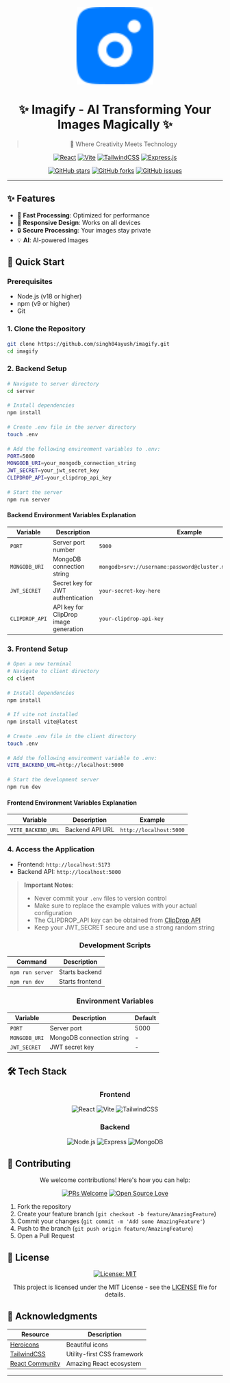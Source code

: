 <div align="center">

<img src="client/public/favicon.svg" alt="Imagify Logo" width="180"/>

# ✨ Imagify - AI Transforming Your Images Magically ✨

> 🎨 Where Creativity Meets Technology

[![React](https://img.shields.io/badge/React-19.0.0-61DAFB?style=for-the-badge&logo=react&logoColor=white&labelColor=20232A)](https://reactjs.org/)
[![Vite](https://img.shields.io/badge/Vite-6.2.0-646CFF?style=for-the-badge&logo=vite&logoColor=white&labelColor=20232A)](https://vitejs.dev/)
[![TailwindCSS](https://img.shields.io/badge/TailwindCSS-4.0.15-38B2AC?style=for-the-badge&logo=tailwind-css&logoColor=white&labelColor=20232A)](https://tailwindcss.com/)
[![Express.js](https://img.shields.io/badge/Express-4.18.0-000000?style=for-the-badge&logo=express&logoColor=white)](https://expressjs.com/)



[![GitHub stars](https://img.shields.io/github/stars/singh04ayush/imagify?style=social)](https://github.com/singh04ayush/imagify/stargazers)
[![GitHub forks](https://img.shields.io/github/forks/singh04ayush/imagify?style=social)](https://github.com/singh04ayush/imagify/network/members)
[![GitHub issues](https://img.shields.io/github/issues/singh04ayush/imagify?style=social)](https://github.com/singh04ayush/imagify/issues)

---

</div>

## ✨ Features

- 🚀 **Fast Processing**: Optimized for performance
- 📱 **Responsive Design**: Works on all devices
- 🔒 **Secure Processing**: Your images stay private
- 💡 **AI**: AI-powered Images



## 🚀 Quick Start

<div align="left">

### Prerequisites
- Node.js (v18 or higher)
- npm (v9 or higher)
- Git

</div>

### 1. Clone the Repository
```bash
git clone https://github.com/singh04ayush/imagify.git
cd imagify
```

### 2. Backend Setup
```bash
# Navigate to server directory
cd server

# Install dependencies
npm install

# Create .env file in the server directory
touch .env

# Add the following environment variables to .env:
PORT=5000
MONGODB_URI=your_mongodb_connection_string
JWT_SECRET=your_jwt_secret_key
CLIPDROP_API=your_clipdrop_api_key

# Start the server
npm run server
```

#### Backend Environment Variables Explanation
| Variable | Description | Example |
|----------|-------------|---------|
| `PORT` | Server port number | `5000` |
| `MONGODB_URI` | MongoDB connection string | `mongodb+srv://username:password@cluster.mongodb.net/imagify` |
| `JWT_SECRET` | Secret key for JWT authentication | `your-secret-key-here` |
| `CLIPDROP_API` | API key for ClipDrop image generation | `your-clipdrop-api-key` |

### 3. Frontend Setup
```bash
# Open a new terminal
# Navigate to client directory
cd client

# Install dependencies
npm install

# If vite not installed
npm install vite@latest

# Create .env file in the client directory
touch .env

# Add the following environment variable to .env:
VITE_BACKEND_URL=http://localhost:5000

# Start the development server
npm run dev
```

#### Frontend Environment Variables Explanation
| Variable | Description | Example |
|----------|-------------|---------|
| `VITE_BACKEND_URL` | Backend API URL | `http://localhost:5000` |

### 4. Access the Application
- Frontend: `http://localhost:5173`
- Backend API: `http://localhost:5000`

> **Important Notes**: 
> - Never commit your `.env` files to version control
> - Make sure to replace the example values with your actual configuration
> - The CLIPDROP_API key can be obtained from [ClipDrop API](https://clipdrop.co/apis)
> - Keep your JWT_SECRET secure and use a strong random string

<div align="center">

### Development Scripts

| Command | Description |
|---------|-------------|
| `npm run server` | Starts backend |
| `npm run dev` | Starts frontend |

### Environment Variables

| Variable | Description | Default |
|----------|-------------|---------|
| `PORT` | Server port | 5000 |
| `MONGODB_URI` | MongoDB connection string | - |
| `JWT_SECRET` | JWT secret key | - |

</div>


## 🛠️ Tech Stack

<div align="center">

### Frontend
![React](https://img.shields.io/badge/React-19.0.0-61DAFB?style=flat-square&logo=react&logoColor=white)
![Vite](https://img.shields.io/badge/Vite-6.2.0-646CFF?style=flat-square&logo=vite&logoColor=white)
![TailwindCSS](https://img.shields.io/badge/TailwindCSS-4.0.15-38B2AC?style=flat-square&logo=tailwind-css&logoColor=white)


### Backend
![Node.js](https://img.shields.io/badge/Node.js-20.0.0-339933?style=flat-square&logo=node.js&logoColor=white)
![Express](https://img.shields.io/badge/Express-4.18.0-000000?style=flat-square&logo=express&logoColor=white)
![MongoDB](https://img.shields.io/badge/MongoDB-6.0.0-47A248?style=flat-square&logo=mongodb&logoColor=white)

</div>

## 🤝 Contributing

<div align="center">

We welcome contributions! Here's how you can help:

[![PRs Welcome](https://img.shields.io/badge/PRs-welcome-brightgreen.svg?style=flat-square)](http://makeapullrequest.com)
[![Open Source Love](https://badges.frapsoft.com/os/v1/open-source.svg?v=103)](https://github.com/ellerbrock/open-source-badges/)

</div>

1. Fork the repository
2. Create your feature branch (`git checkout -b feature/AmazingFeature`)
3. Commit your changes (`git commit -m 'Add some AmazingFeature'`)
4. Push to the branch (`git push origin feature/AmazingFeature`)
5. Open a Pull Request

## 📝 License

<div align="center">

[![License: MIT](https://img.shields.io/badge/License-MIT-yellow.svg)](https://opensource.org/licenses/MIT)

This project is licensed under the MIT License - see the [LICENSE](LICENSE) file for details.

</div>

## 🙏 Acknowledgments

<div align="center">

| Resource | Description |
|----------|-------------|
| [Heroicons](https://heroicons.com/) | Beautiful icons |
| [TailwindCSS](https://tailwindcss.com/) | Utility-first CSS framework |
| [React Community](https://reactjs.org/community) | Amazing React ecosystem |

</div>

---

<div align="center">



</div> 
